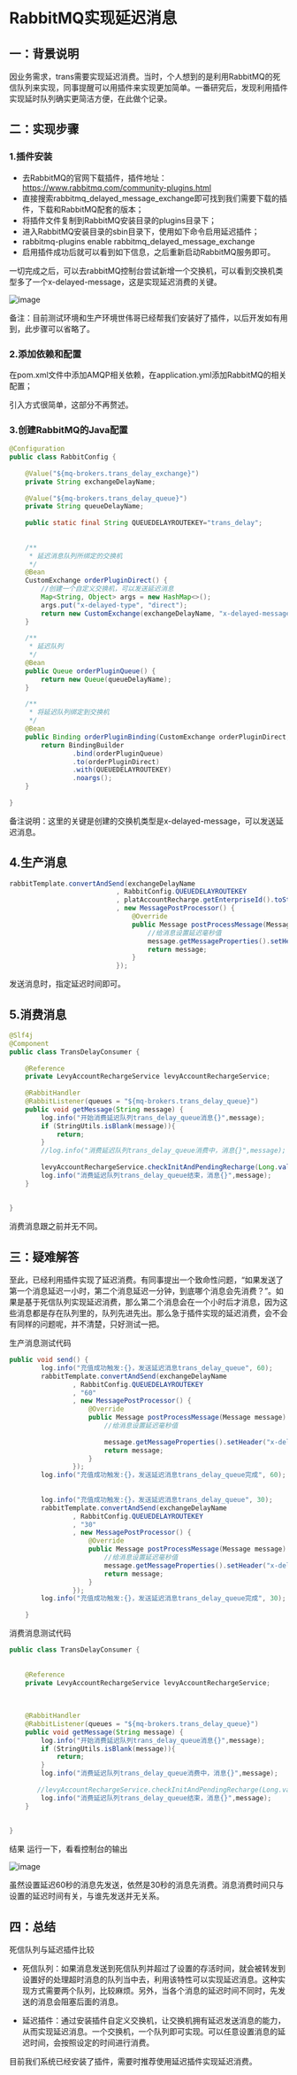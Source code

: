 # RabbitMQ实现延迟消息

## 一：背景说明
因业务需求，trans需要实现延迟消费。当时，个人想到的是利用RabbitMQ的死信队列来实现，同事提醒可以用插件来实现更加简单。一番研究后，发现利用插件实现延时队列确实更简洁方便，在此做个记录。

## 二：实现步骤
### 1.插件安装
* 去RabbitMQ的官网下载插件，插件地址：https://www.rabbitmq.com/community-plugins.html
* 直接搜索rabbitmq_delayed_message_exchange即可找到我们需要下载的插件，下载和RabbitMQ配套的版本；
* 将插件文件复制到RabbitMQ安装目录的plugins目录下；
* 进入RabbitMQ安装目录的sbin目录下，使用如下命令启用延迟插件；
* rabbitmq-plugins enable rabbitmq_delayed_message_exchange
* 启用插件成功后就可以看到如下信息，之后重新启动RabbitMQ服务即可。  

一切完成之后，可以去rabbitMQ控制台尝试新增一个交换机，可以看到交换机类型多了一个x-delayed-message，这是实现延迟消费的关键。


![image](../../img/2022-01-28%20.9.55.29.png)


备注：目前测试环境和生产环境世伟哥已经帮我们安装好了插件，以后开发如有用到，此步骤可以省略了。



### 2.添加依赖和配置
在pom.xml文件中添加AMQP相关依赖，在application.yml添加RabbitMQ的相关配置；

引入方式很简单，这部分不再赘述。


### 3.创建RabbitMQ的Java配置
```java
@Configuration
public class RabbitConfig {
 
    @Value("${mq-brokers.trans_delay_exchange}")
    private String exchangeDelayName;
 
    @Value("${mq-brokers.trans_delay_queue}")
    private String queueDelayName;
 
    public static final String QUEUEDELAYROUTEKEY="trans_delay";
 
 
    /**
     * 延迟消息队列所绑定的交换机
     */
    @Bean
    CustomExchange orderPluginDirect() {
        //创建一个自定义交换机，可以发送延迟消息
        Map<String, Object> args = new HashMap<>();
        args.put("x-delayed-type", "direct");
        return new CustomExchange(exchangeDelayName, "x-delayed-message",true, false,args);
    }
 
    /**
     * 延迟队列
     */
    @Bean
    public Queue orderPluginQueue() {
        return new Queue(queueDelayName);
    }
 
    /**
     * 将延迟队列绑定到交换机
     */
    @Bean
    public Binding orderPluginBinding(CustomExchange orderPluginDirect, Queue orderPluginQueue) {
        return BindingBuilder
                .bind(orderPluginQueue)
                .to(orderPluginDirect)
                .with(QUEUEDELAYROUTEKEY)
                .noargs();
    }
 
}
```

备注说明：这里的关键是创建的交换机类型是x-delayed-message，可以发送延迟消息。

## 4.生产消息
```java
rabbitTemplate.convertAndSend(exchangeDelayName
                           , RabbitConfig.QUEUEDELAYROUTEKEY
                           , platAccountRecharge.getEnterpriseId().toString()
                           , new MessagePostProcessor() {
                               @Override
                               public Message postProcessMessage(Message message) throws AmqpException {
                                   //给消息设置延迟毫秒值
                                   message.getMessageProperties().setHeader("x-delay",10000);
                                   return message;
                               }
                           });

```
发送消息时，指定延迟时间即可。

## 5.消费消息
```java
@Slf4j
@Component
public class TransDelayConsumer {
 
    @Reference
    private LevyAccountRechargeService levyAccountRechargeService;
 
    @RabbitHandler
    @RabbitListener(queues = "${mq-brokers.trans_delay_queue}")
    public void getMessage(String message) {
        log.info("开始消费延迟队列trans_delay_queue消息{}",message);
        if (StringUtils.isBlank(message)){
            return;
        }
        //log.info("消费延迟队列trans_delay_queue消费中，消息{}",message);
 
        levyAccountRechargeService.checkInitAndPendingRecharge(Long.valueOf(message));
        log.info("消费延迟队列trans_delay_queue结束，消息{}",message);
    }
 
 
}
```
消费消息跟之前并无不同。

## 三：疑难解答
至此，已经利用插件实现了延迟消费。有同事提出一个致命性问题，“如果发送了第一个消息延迟一小时，第二个消息延迟一分钟，到底哪个消息会先消费？”。如果是基于死信队列实现延迟消费，那么第二个消息会在一个小时后才消息，因为这些消息都是存在队列里的，队列先进先出。那么急于插件实现的延迟消费，会不会有同样的问题呢，并不清楚，只好测试一把。

生产消息测试代码
```java
public void send() {
        log.info("充值成功触发:{}，发送延迟消息trans_delay_queue", 60);
        rabbitTemplate.convertAndSend(exchangeDelayName
                , RabbitConfig.QUEUEDELAYROUTEKEY
                , "60"
                , new MessagePostProcessor() {
                    @Override
                    public Message postProcessMessage(Message message) throws AmqpException {
                        //给消息设置延迟毫秒值
 
                        message.getMessageProperties().setHeader("x-delay", 60000);
                        return message;
                    }
                });
        log.info("充值成功触发:{}，发送延迟消息trans_delay_queue完成", 60);
 
 
        log.info("充值成功触发:{}，发送延迟消息trans_delay_queue", 30);
        rabbitTemplate.convertAndSend(exchangeDelayName
                , RabbitConfig.QUEUEDELAYROUTEKEY
                , "30"
                , new MessagePostProcessor() {
                    @Override
                    public Message postProcessMessage(Message message) throws AmqpException {
                        //给消息设置延迟毫秒值
                        message.getMessageProperties().setHeader("x-delay", 30000);
                        return message;
                    }
                });
        log.info("充值成功触发:{}，发送延迟消息trans_delay_queue完成", 30);
 
    }

```
消费消息测试代码
```java
public class TransDelayConsumer {
 
 
    @Reference
    private LevyAccountRechargeService levyAccountRechargeService;
 
 
 
    @RabbitHandler
    @RabbitListener(queues = "${mq-brokers.trans_delay_queue}")
    public void getMessage(String message) {
        log.info("开始消费延迟队列trans_delay_queue消息{}",message);
        if (StringUtils.isBlank(message)){
            return;
        }
        log.info("消费延迟队列trans_delay_queue消费中，消息{}",message);
 
       //levyAccountRechargeService.checkInitAndPendingRecharge(Long.valueOf(message));
        log.info("消费延迟队列trans_delay_queue结束，消息{}",message);
    }
 
 
}
```

结果
运行一下，看看控制台的输出


![image](../../img/2022-01-28%20.11.27.26.png)





虽然设置延迟60秒的消息先发送，依然是30秒的消息先消费。消息消费时间只与设置的延迟时间有关，与谁先发送并无关系。



## 四：总结
死信队列与延迟插件比较  
* 死信队列：如果消息发送到死信队列并超过了设置的存活时间，就会被转发到设置好的处理超时消息的队列当中去，利用该特性可以实现延迟消息。这种实现方式需要两个队列，比较麻烦。另外，当各个消息的延迟时间不同时，先发送的消息会阻塞后面的消息。

* 延迟插件：通过安装插件自定义交换机，让交换机拥有延迟发送消息的能力，从而实现延迟消息。一个交换机，一个队列即可实现。可以任意设置消息的延迟时间，会按照设定的时间进行消费。

目前我们系统已经安装了插件，需要时推荐使用延迟插件实现延迟消费。
